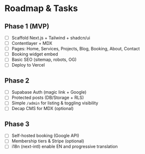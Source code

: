 # Roadmap & Tasks

## Phase 1 (MVP)
- [ ] Scaffold Next.js + Tailwind + shadcn/ui
- [ ] Contentlayer + MDX
- [ ] Pages: Home, Services, Projects, Blog, Booking, About, Contact
- [ ] Booking widget embed
- [ ] Basic SEO (sitemap, robots, OG)
- [ ] Deploy to Vercel

## Phase 2
- [ ] Supabase Auth (magic link + Google)
- [ ] Protected posts (DB/Storage + RLS)
- [ ] Simple `/admin` for listing & toggling visibility
- [ ] Decap CMS for MDX (optional)

## Phase 3
- [ ] Self-hosted booking (Google API)
- [ ] Membership tiers & Stripe (optional)
- [ ] i18n (next-intl) enable EN and progressive translation

